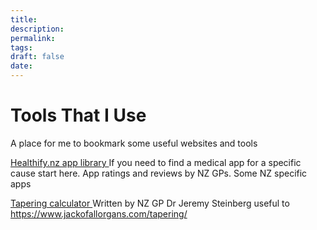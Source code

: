 ```yaml
---
title: 
description: 
permalink: 
tags: 
draft: false
date:
---
```

# Tools That I Use

A place for me to bookmark some useful websites and tools

[Healthify.nz app library ](https://healthify.nz/apps/a/apps-by-category/) If you need to find a medical app for a specific cause start here. App ratings and reviews by NZ GPs.  Some NZ specific apps

[Tapering calculator ](https://www.jackofallorgans.com/tapering/) Written by NZ GP Dr Jeremy Steinberg useful to 
https://www.jackofallorgans.com/tapering/